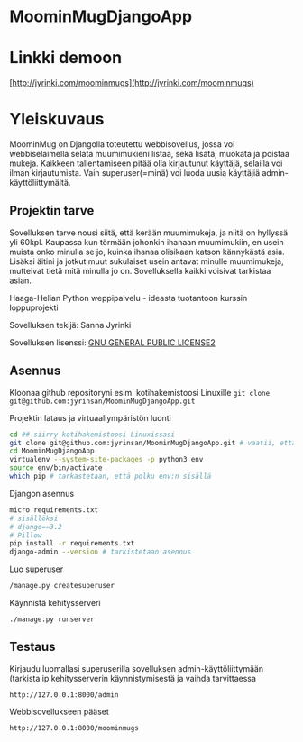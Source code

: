# MoominMugDjangoApp

# Linkki demoon

[http://jyrinki.com/moominmugs](http://jyrinki.com/moominmugs)

# Yleiskuvaus
MoominMug on Djangolla toteutettu webbisovellus, jossa voi webbiselaimella selata muumimukieni listaa, sekä lisätä, muokata ja poistaa mukeja. Kaikkeen tallentamiseen pitää olla kirjautunut käyttäjä, selailla voi ilman kirjautumista. Vain superuser(=minä) voi luoda uusia käyttäjiä admin-käyttöliittymältä.

## Projektin tarve
Sovelluksen tarve nousi siitä, että kerään muumimukeja, ja niitä on hyllyssä yli 60kpl. Kaupassa kun törmään johonkin ihanaan muumimukiin, en usein muista onko minulla se jo, kuinka ihanaa olisikaan katson kännykästä asia. Lisäksi äitini ja jotkut muut sukulaiset usein antavat minulle muumimukeja, mutteivat tietä mitä minulla jo on. Sovelluksella kaikki voisivat tarkistaa asian.

Haaga-Helian Python weppipalvelu - ideasta tuotantoon kurssin loppuprojekti

Sovelluksen tekijä: Sanna Jyrinki

Sovelluksen lisenssi: [GNU GENERAL PUBLIC LICENSE2](../LICENSE)

## Asennus

Kloonaa github repositoryni esim. kotihakemistoosi Linuxille
`git clone git@github.com:jyrinsan/MoominMugDjangoApp.git`

Projektin lataus ja virtuaaliympäristön luonti
```bash
cd ## siirry kotihakemistoosi Linuxissasi
git clone git@github.com:jyrinsan/MoominMugDjangoApp.git # vaatii, että olet määritellyt github ssh-avaimen
cd MoominMugDjangoApp
virtualenv --system-site-packages -p python3 env
source env/bin/activate
which pip # tarkastetaan, että polku env:n sisällä
```

Djangon asennus
```bash
micro requirements.txt 
# sisällöksi 
# django==3.2
# Pillow
pip install -r requirements.txt
django-admin --version # tarkistetaan asennus
```

Luo superuser
```bash
/manage.py createsuperuser
```

Käynnistä kehitysserveri 
```
./manage.py runserver
```

## Testaus

Kirjaudu luomallasi superuserilla sovelluksen admin-käyttöliittymään (tarkista ip kehitysserverin käynnistymisestä ja vaihda tarvittaessa 
```
http://127.0.0.1:8000/admin
```

Webbisovellukseen pääset
```
http://127.0.0.1:8000/moominmugs
```
